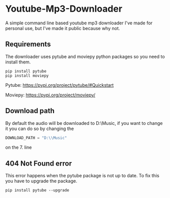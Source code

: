 # Youtube-Mp3-Downloader
 
A simple command line based youtube mp3 downloader I've made for personal use, but I've made it public because why not.

## Requirements
The downloader uses pytube and moviepy python packages so you need to install them.

```
pip install pytube
pip install moviepy
```

Pytube: https://pypi.org/project/pytube/#Quickstart

Moviepy: https://pypi.org/project/moviepy/

## Download path
By default the audio will be downloaded to D:\\Music, if you want to change it you can do so by changing the 
```python
DOWNLOAD_PATH = "D:\\Music"
```
on the 7. line

## 404 Not Found error
This error happens when the pytube package is not up to date.
To fix this you have to upgrade the package.

```
pip install pytube --upgrade
```
